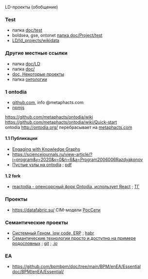 LD-проекты (обобщение)

### Test
- папка [doc/test](https://github.com/bpmbpm/doc/tree/main/test)
- boldsea, gse, ontonet [папка doc/Project/test](https://github.com/bpmbpm/doc/tree/main/Project/test)
- [LD/ld_projects/wikidata](wikidata)

### Другие местные ссылки
- папка [doc/LD](https://github.com/bpmbpm/doc/tree/main/LD#ld-projects)
- папка [doc/](https://github.com/bpmbpm/doc/tree/main?tab=readme-ov-file#ld-%D0%BF%D1%80%D0%BE%D0%B5%D0%BA%D1%82%D1%8B)
- [doc, Некоторые проекты](https://github.com/bpmbpm/doc/tree/main#%D0%BD%D0%B5%D0%BA%D0%BE%D1%82%D0%BE%D1%80%D1%8B%D0%B5-%D0%BF%D1%80%D0%BE%D0%B5%D0%BA%D1%82%D1%8B)
- папка [онтологии](https://github.com/bpmbpm/doc/blob/main/LD/ontology/README.md)
### 1 ontodia
- [github.com](https://github.com/metaphacts/ontodia/), info @metaphacts.com
- [npmjs](https://www.npmjs.com/package/ontodia/v/0.6.1-dev.20171013)

https://github.com/metaphacts/ontodia/wiki  
https://github.com/metaphacts/ontodia/wiki/Quick-start  
ontodia http://ontodia.org/ перебраcывает на [metaphacts.com](https://metaphacts.com/solutions/semantic-knowledge-modeling)
 
#### 1.1 Публикации
- [Engaging with Knowledge Graphs](https://virtualtreasury.ie/archive-fever/mining-for-connections-in-the-records-knowledge-graphs)
- https://sciencejournals.ru/view-article/?j=program&y=2020&v=0&n=6&a=Program2006006Razdyakonov
- [Пустые узлы на ontodia](https://sciencejournals.ru/view-article/?j=program&y=2020&v=0&n=6&a=Program2006006Razdyakonov) ; [pdf](https://www.hse.ru/data/2024/06/17/2117979869/%D0%A0%D0%B0%D0%B7%D0%B4%D1%8C%D1%8F%D0%BA%D0%BE%D0%BD%D0%BE%D0%B2_%D1%81%D1%82%D0%B0%D1%82%D1%8C%D1%8F%205.pdf)

#### 1.2 fork
- [reactodia - опенсорсный форк Ontodia, использует React](https://reactodia.github.io/) ; [ТГ](https://t.me/LinkedDataRussia/6926)
### Проекты
- https://datafabric.su/ CIM-модели [РосСети](https://github.com/bpmbpm/doc/blob/main/Project/SemanticBPM/similar/PC-20.md)
### Семантические проекты
- [Системный Геном, low code, ERP](https://www.genome-it.ru/) ; [habr](https://habr.com/ru/articles/780954/)
- [Семантические технологии просто и доступно на примере родословных](https://habr.com/ru/articles/270857/) ; [git](https://github.com/blokhin/genealogical-trees) ; [.io](https://blokhin.github.io/genealogical-trees/#ru)

### EA
- https://github.com/bpmbpm/doc/tree/main/BPM/enEA/Essential [doc/BPM/enEA/Essential/](https://github.com/bpmbpm/doc/tree/main/BPM/enEA/Essential)
